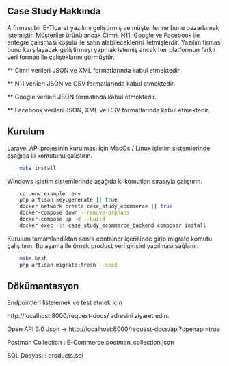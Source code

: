 ## Case Study Hakkında

A firması bir E-Ticaret yazılımı geliştirmiş ve müşterilerine bunu pazarlamak istemiştir. Müşteriler ürünü ancak Cimri, N11, Google ve Facebook ile entegre çalışması koşulu ile satın alabileceklerini iletmişlerdir. Yazılım firması bunu karşılayacak geliştirmeyi yapmak istemiş ancak her platformun farklı veri formatı ile çalıştıklarını görmüştür.

** Cimri verileri JSON ve XML formatlarında kabul etmektedir.

** N11 verileri JSON ve CSV formatlarında kabul etmektedir.

** Google verileri JSON formatında kabul etmektedir.

** Facebook verileri JSON, XML ve CSV formatlarında kabul etmektedir.

## Kurulum

Laravel API projesinin kurulması için MacOs / Linux işletim sistemlerinde aşağıda ki komutunu çalıştırın.

```sh
    make install 
```

Windows İşletim sistemlerinde aşağıda ki komutları sırasıyla çalıştırın.

```sh
    cp .env.example .env
	php artisan key:generate || true
    docker network create case_study_ecommerce || true
    docker-compose down --remove-orphans
    docker-compose up -d --build
    docker exec -it case_study_ecommerce_backend composer install
```

Kurulum tamamlandıktan sonra container içerisinde girip migrate komutu çalışıtırın. 
Bu aşama ile örnek product veri girişini yapılması sağlanır.

```sh
    make bash
    php artisan migrate:fresh --seed
```

## Dökümantasyon

Endpointleri listelemek ve test etmek için 

http://localhost:8000/request-docs/ adresini ziyaret edin.

Open API 3.0 Json -> http://localhost:8000/request-docs/api?openapi=true

Postman Collection : E-Commerce.postman_collection.json

SQL Dosyası : products.sql
